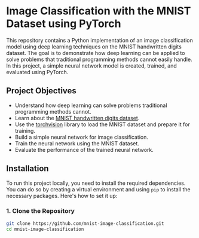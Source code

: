 # Image Classification with the MNIST Dataset using PyTorch

This repository contains a Python implementation of an image classification model using deep learning techniques on the MNIST handwritten digits dataset. The goal is to demonstrate how deep learning can be applied to solve problems that traditional programming methods cannot easily handle. In this project, a simple neural network model is created, trained, and evaluated using PyTorch.

## Project Objectives

- Understand how deep learning can solve problems traditional programming methods cannot.
- Learn about the [MNIST handwritten digits dataset](http://yann.lecun.com/exdb/mnist/).
- Use the [torchvision](https://pytorch.org/vision/stable/index.html) library to load the MNIST dataset and prepare it for training.
- Build a simple neural network for image classification.
- Train the neural network using the MNIST dataset.
- Evaluate the performance of the trained neural network.

## Installation

To run this project locally, you need to install the required dependencies. You can do so by creating a virtual environment and using `pip` to install the necessary packages. Here's how to set it up:

### 1. Clone the Repository

```bash
git clone https://github.com/mnist-image-classification.git
cd mnist-image-classification
